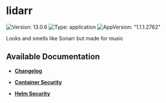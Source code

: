# lidarr

![Version: 13.0.6](https://img.shields.io/badge/Version-13.0.6-informational?style=flat-square) ![Type: application](https://img.shields.io/badge/Type-application-informational?style=flat-square) ![AppVersion: "1.1.1.2762"](https://img.shields.io/badge/AppVersion-"1.1.1.2762"-informational?style=flat-square)

Looks and smells like Sonarr but made for music

## Available Documentation

- [**Changelog**](CHANGELOG)

- [**Container Security**](container-security)

- [**Helm Security**](helm-security)

